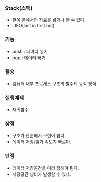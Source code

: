 ### Stack(스택)
- 한쪽 끝에서만 자료를 넣거나 뺄 수 있다.
- LIFO(last in first out)

### 기능
- push : 데이터 넣기
- pop : 데이터 빼기

### 활용
- 컴퓨터 내부 프로세스 구조의 함수의 동작 방식

### 실행예제
- 재귀함수

### 장점
- 구조가 단순해서 구현이 쉽다
- 데이터 저장/읽기 속도가 빠르다.

### 단점
- 데이터 저장공간을 미리 정해야 된다.
- 저장공간 낭비가 발생할 수 있다.

